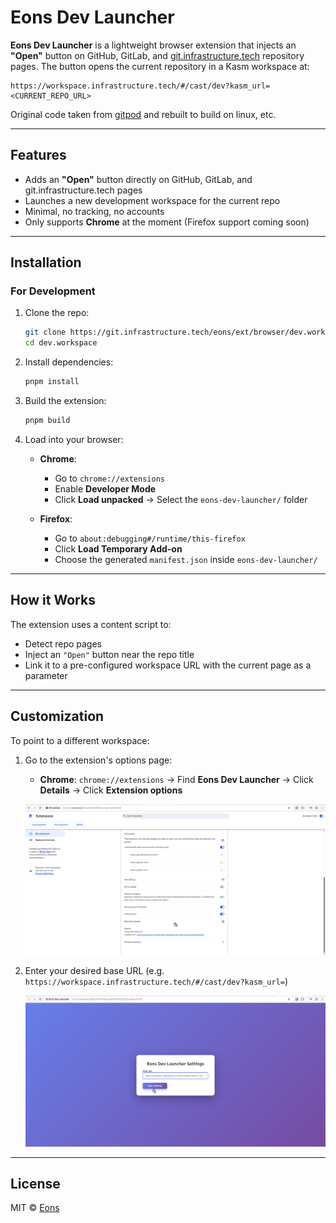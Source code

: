 # Eons Dev Launcher

**Eons Dev Launcher** is a lightweight browser extension that injects an **"Open"** button on GitHub, GitLab, and [git.infrastructure.tech](https://git.infrastructure.tech) repository pages. The button opens the current repository in a Kasm workspace at:

```
https://workspace.infrastructure.tech/#/cast/dev?kasm_url=<CURRENT_REPO_URL>
```

Original code taken from [gitpod](https://github.com/gitpod-io/browser-extension) and rebuilt to build on linux, etc.

---

## Features

- Adds an **"Open"** button directly on GitHub, GitLab, and git.infrastructure.tech pages  
- Launches a new development workspace for the current repo  
- Minimal, no tracking, no accounts 
- Only supports **Chrome** at the moment (Firefox support coming soon)

---

## Installation

### For Development

1. Clone the repo:

   ```bash
   git clone https://git.infrastructure.tech/eons/ext/browser/dev.workspace.git
   cd dev.workspace
   ```

2. Install dependencies:

   ```bash
   pnpm install
   ```

3. Build the extension:

   ```bash
   pnpm build
   ```

4. Load into your browser:

   - **Chrome**:  
     - Go to `chrome://extensions`  
     - Enable **Developer Mode**  
     - Click **Load unpacked** → Select the `eons-dev-launcher/` folder

   - **Firefox**:  
     - Go to `about:debugging#/runtime/this-firefox`  
     - Click **Load Temporary Add-on**  
     - Choose the generated `manifest.json` inside `eons-dev-launcher/`

---

## How it Works

The extension uses a content script to:
- Detect repo pages
- Inject an `"Open"` button near the repo title
- Link it to a pre-configured workspace URL with the current page as a parameter

---

## Customization

To point to a different workspace:

1. Go to the extension's options page:
   - **Chrome**: `chrome://extensions` → Find **Eons Dev Launcher** → Click **Details** → Click **Extension options**

   ![Extension Options](./doc/asset/chrome-options.png)

2. Enter your desired base URL (e.g. `https://workspace.infrastructure.tech/#/cast/dev?kasm_url=`)

   ![Settings Page](./doc/asset/settings-page.png)


---

## License

MIT © [Eons](https://infrastructure.tech)

